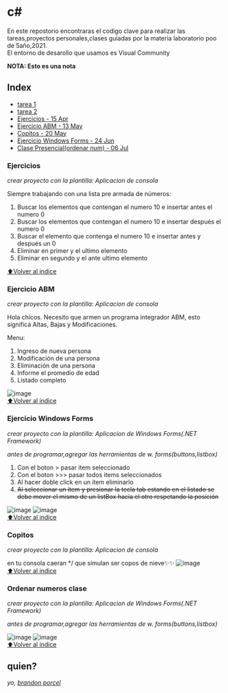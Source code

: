 # c#

En este repostorio encontraras el codigo clave para realizar las tareas,proyectos personales,clases guiadas por la materia laboratorio poo de 5año,2021. </br>
El entorno de desarollo que usamos es Visual Community

**NOTA: Esto es una nota**

## Index

- [tarea 1](https://drive.google.com/drive/folders/1ss-rntOw4VPa_NU01s5JSIWRCHI-Egov?usp=sharing)
- [tarea 2](https://drive.google.com/drive/folders/1ss-rntOw4VPa_NU01s5JSIWRCHI-Egov?usp=sharing)
- [Ejercicios - 15 Apr](https://github.com/brandonporcel/clases-csharp#ejercicios)
- [Ejercicio ABM - 13 May](https://github.com/brandonporcel/clases-csharp#ejercicio-abm)
- [Copitos - 20 May](https://github.com/brandonporcel/clases-csharp#copitos)
- [Ejercicio Windows Forms - 24 Jun](https://github.com/brandonporcel/clases-csharp#ejercicio-windows-forms)
- [Clase Presencial(ordenar num) - 06 Jul](https://github.com/brandonporcel/clases-csharp#ordenar-numeros-clase)

### Ejercicios

_crear proyecto con la plantilla: Aplicacion de consola_

Siempre trabajando con una lista pre armada de números:

1. Buscar los elementos que contengan el numero 10 e insertar antes el numero 0
2. Buscar los elementos que contengan el numero 10 e insertar después el numero 0
3. Buscar el elemento que contenga el numero 10 e insertar antes y después un 0
4. Eliminar en primer y el ultimo elemento
5. Eliminar en segundo y el ante ultimo elemento

[⬆Volver al indice](https://github.com/brandonporcel/clases-csharp#index)

### Ejercicio ABM

_crear proyecto con la plantilla: Aplicacion de consola_

Hola chicos. Necesito que armen un programa integrador ABM, esto significa Altas, Bajas y Modificaciones.

Menu:

1. Ingreso de nueva persona
2. Modificación de una persona
3. Eliminación de una persona
4. Informe el promedio de edad
5. Listado completo
   </br>

![image](https://user-images.githubusercontent.com/66080281/124985814-3ac53280-e011-11eb-9cee-f8b5aa8a0dbc.png)
</br>
[⬆Volver al indice](https://github.com/brandonporcel/clases-csharp#index)

### Ejercicio Windows Forms

_crear proyecto con la plantilla: Aplicacion de Windows Forms(.NET Framework)_

_antes de programar,agregar las herramientas de w. forms(buttons,listbox)_

1. Con el boton > pasar item seleccionado
2. Con el boton >>> pasar todos items seleccionados
3. Al hacer doble click en un item eliminarlo
4. ~~Al seleccionar un item y presionar la tecla tab estando en el listado se debe mover el mismo de un listBox hacia el otro respetando la posición~~

![image](https://user-images.githubusercontent.com/66080281/124987964-cdff6780-e013-11eb-9498-ef91fa695e7f.png)
![image](https://user-images.githubusercontent.com/66080281/124988562-862d1000-e014-11eb-88d1-f4e4f5eb915a.png)
</br>
[⬆Volver al indice](https://github.com/brandonporcel/clases-csharp#index)

### Copitos

_crear proyecto con la plantilla: Aplicacion de consola_

en tu consola caeran \*/ que simulan ser copos de nieve✨✨
![image](https://user-images.githubusercontent.com/66080281/119400755-00961080-bcb1-11eb-813b-892eafc53f0b.png)
</br>
[⬆Volver al indice](https://github.com/brandonporcel/clases-csharp#index)

### Ordenar numeros clase

_crear proyecto con la plantilla: Aplicacion de Windows Forms(.NET Framework)_

_antes de programar,agregar las herramientas de w. forms(buttons,listbox)_

![image](https://user-images.githubusercontent.com/66080281/124996401-43bd0080-e01f-11eb-8bba-db8d03e4022d.png)
![image](https://user-images.githubusercontent.com/66080281/124996443-50415900-e01f-11eb-8487-7ce850a18395.png)
</br>
[⬆Volver al indice](https://github.com/brandonporcel/clases-csharp#index)

## quien?

_yo, [brandon porcel](https://instagram.com/brandonporcel)_
